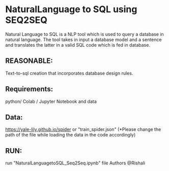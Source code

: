# NaturalLanguage to SQL using SEQ2SEQ

Natural Language to SQL is a NLP tool which is used to query a database in natural language. The tool takes in input a database model and a sentence and translates the latter in a valid SQL code which is fed in database.

## REASONABLE: 
Text-to-sql creation that incorporates database design rules.

## Requirements:
python/ Colab / Jupyter Notebook and data 

## Data:
https://yale-lily.github.io/spider
or
"train_spider.json" (*Please change the path  of the file while loading the data in the code accordingly)

## RUN: 
 run "NaturalLanguagetoSQL_Seq2Seq.ipynb" file
Authors
@Rishali

